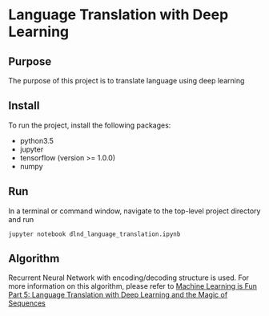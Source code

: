 # Language Translation with Deep Learning
## Purpose
The purpose of this project is to translate language using deep learning

## Install
To run the project, install the following packages:
* python3.5
* jupyter
* tensorflow (version >= 1.0.0)
* numpy

## Run
In a terminal or command window, navigate to the top-level project directory and run

```jupyter notebook dlnd_language_translation.ipynb```

## Algorithm
Recurrent Neural Network with encoding/decoding structure is used.
For more information on this algorithm, please refer to [Machine Learning is Fun Part 5: Language Translation with Deep Learning and the Magic of Sequences](https://medium.com/@ageitgey/machine-learning-is-fun-part-5-language-translation-with-deep-learning-and-the-magic-of-sequences-2ace0acca0aa)




